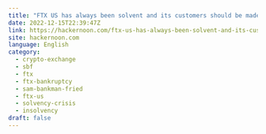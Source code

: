 ```yaml
---
title: "FTX US has always been solvent and its customers should be made whole, according to SBF"
date: 2022-12-15T22:39:47Z
link: https://hackernoon.com/ftx-us-has-always-been-solvent-and-its-customers-should-be-made-whole-according-to-sbf?source=rss&utm_medium=RSS&utm_source=news.12bit.vn
site: hackernoon.com
language: English
category:
  - crypto-exchange
  - sbf
  - ftx
  - ftx-bankruptcy
  - sam-bankman-fried
  - ftx-us
  - solvency-crisis
  - insolvency
draft: false
---
```

